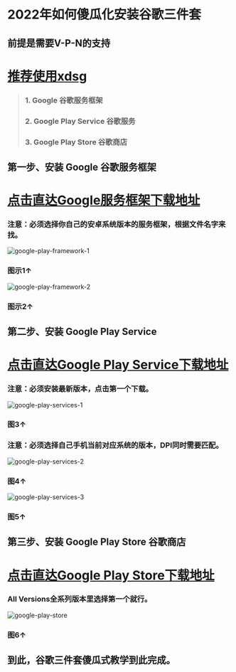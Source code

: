 **<h1 id="2022年傻瓜化安装谷歌三件套">2022年如何傻瓜化安装谷歌三件套</h1>**
<h2 id="V-P-N">前提是需要V-P-N的支持</h2>

# **[推荐使用xdsg](https://xdsg.xyz)**

> <h3>1. Google 谷歌服务框架</h3>
> <h3>2. Google Play Service  谷歌服务</h3>
> <h3>3. Google Play Store     谷歌商店</h3>

<h2 id=谷歌服务框架>第一步、安装 Google 谷歌服务框架</h2>

# **[点击直达Google服务框架下载地址](https://www.apkmirror.com/apk/google-inc/google-services-framework/)**
 <h3>注意：必须选择你自己的安卓系统版本的服务框架，根据文件名字来找。</h3>

![google-play-framework-1](https://user-images.githubusercontent.com/100993962/168756776-79f2d870-28b7-4366-99dd-b2ef6afeb3f6.png)
<h3>图示1↑</h3>

![google-play-framework-2](https://user-images.githubusercontent.com/100993962/168756796-9d540073-076e-4dcb-8b0b-e43176a9f6cd.png)

<h3>图示2↑</h3>


<h2 id= Google Play Service>第二步、安装 Google Play Service</h2>

# **[点击直达Google Play Service下载地址](https://www.apkmirror.com/apk/google-inc/google-play-services/)**

 <h3>注意：必须安装最新版本，点击第一个下载。</h3>

![google-play-services-1](https://user-images.githubusercontent.com/100993962/168752849-7f3d674c-be93-4ef3-969e-7c58f20c61f8.png)

<h3>图3↑</h3>

<h3>注意：必须选择自己手机当前对应系统的版本，DPI同时需要匹配。</h3>

![google-play-services-2](https://user-images.githubusercontent.com/100993962/168753488-5dbd9e08-fd98-4a9a-adf0-560dafa5eaa2.png)

<h3>图4↑</h4>

![google-play-services-3](https://user-images.githubusercontent.com/100993962/168753817-46a8568c-d0c4-487e-8669-eb704c66e317.png)

<h3>图5↑</h5>

<h2 id= Google Play Store>第三步、安装 Google Play Store 谷歌商店</h2>

# **[点击直达Google Play Store下载地址](https://www.apkmirror.com/apk/google-inc/google-play-store/)**

<h3>All Versions全系列版本里选择第一个就行。</h3>

![google-play-store](https://user-images.githubusercontent.com/100993962/168754617-ee50bf13-2121-4487-bc54-0362b2404171.png)

<h3>图6↑</h5>

<h2 id="教学到此完成">到此，谷歌三件套傻瓜式教学到此完成。</h2>
